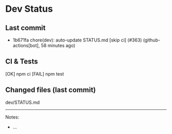 # Dev Status

## Last commit
- 1b671fa chore(dev): auto-update STATUS.md [skip ci] (#363) (github-actions[bot], 58 minutes ago)
## CI & Tests
[OK] npm ci
[FAIL] npm test

## Changed files (last commit)
dev/STATUS.md

---
Notes:
- ...
